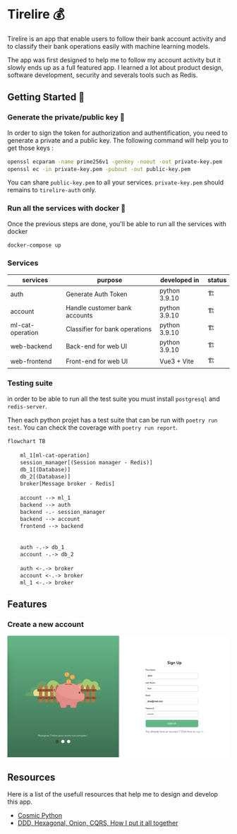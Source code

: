 # Tirelire 💰

Tirelire is an app that enable users to follow their bank account activity and to classify their bank operations easily with machine learning models.

The app was first designed to help me to follow my account activity but it slowly ends up as a full featured app. I learned a lot about product design, software development, security and severals tools such as Redis.

## Getting Started 🚀

### Generate the private/public key 🔐
In order to sign the token for authorization and authentification, you need to generate a private and a public key.
The following command will help you to get those keys :
```sh
openssl ecparam -name prime256v1 -genkey -noout -out private-key.pem 
openssl ec -in private-key.pem -pubout -out public-key.pem 
```
You can share `public-key.pem` to all your services. `private-key.pem` should remains to `tirelire-auth` only.

### Run all the services with docker 🐳

Once the previous steps are done, you'll be able to run all the services with docker
```
docker-compose up
```

### Services
| services         | purpose                        | developed in  | status  |
|------------------|--------------------------------|---------------|---------|
| auth             | Generate Auth Token            | python 3.9.10 | 🏗️      |
| account          | Handle customer bank accounts  | python 3.9.10 | 🏗️      |
| ml-cat-operation | Classifier for bank operations | python 3.9.10 | 🏗️      |
| web-backend      | Back-end for web UI            | python 3.9.10 | 🏗️      |
| web-frontend     | Front-end for web UI           | Vue3 + Vite   | 🏗️      |

### Testing suite

in order to be able to run all the test suite you must install `postgresql` and `redis-server`.

Then each python projet has a test suite that can be run with `poetry run test`. You can check the coverage with `poetry run report`.


```mermaid
flowchart TB

    ml_1[ml-cat-operation]
    session_manager[(Session manager - Redis)]
    db_1[(Database)]
    db_2[(Database)]
    broker[Message broker - Redis]

    account --> ml_1
    backend --> auth
    backend -.- session_manager
    backend --> account
    frontend --> backend
    
    
    auth -.-> db_1
    account -.-> db_2

    auth <-.-> broker
    account <-.-> broker
    ml_1 <-.-> broker
```
## Features
### Create a new account
![](./docs/img/sign-up-page.png)


## Resources
Here is a list of the usefull resources that help me to design and develop this app.

- [Cosmic Python](https://www.cosmicpython.com/)
- [DDD, Hexagonal, Onion, CQRS, How I put it all together](https://herbertograca.com/2017/11/16/explicit-architecture-01-ddd-hexagonal-onion-clean-cqrs-how-i-put-it-all-together/)

